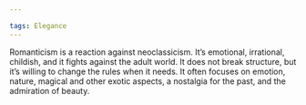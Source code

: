 ```yaml
---

tags: Elegance 
---
```


Romanticism is a reaction against neoclassicism. It’s emotional, irrational, childish, and it fights against the adult world. It does not break structure, but it’s willing to change the rules when it needs. It often focuses on emotion, nature, magical and other exotic aspects, a nostalgia for the past, and the admiration of beauty.